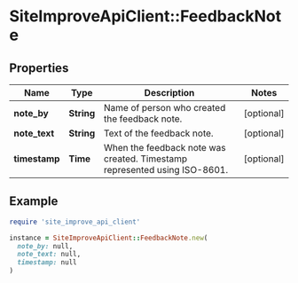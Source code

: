 # SiteImproveApiClient::FeedbackNote

## Properties

| Name | Type | Description | Notes |
| ---- | ---- | ----------- | ----- |
| **note_by** | **String** | Name of person who created the feedback note. | [optional] |
| **note_text** | **String** | Text of the feedback note. | [optional] |
| **timestamp** | **Time** | When the feedback note was created. Timestamp represented using ISO-8601. | [optional] |

## Example

```ruby
require 'site_improve_api_client'

instance = SiteImproveApiClient::FeedbackNote.new(
  note_by: null,
  note_text: null,
  timestamp: null
)
```

